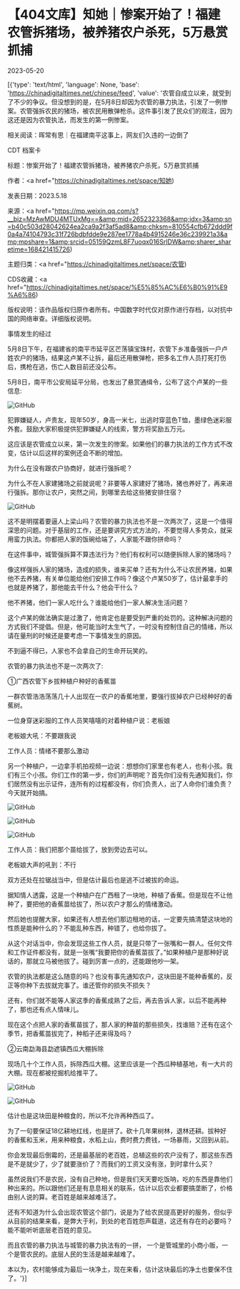 # 【404文库】知她｜惨案开始了！福建农管拆猪场，被养猪农户杀死，5万悬赏抓捕

2023-05-20

[{'type': 'text/html', 'language': None, 'base': 'https://chinadigitaltimes.net/chinese/feed', 'value': '农管自成立以来，就受到了不少的争议。但没想到的是，在5月8日却因为农管的暴力执法，引发了一例惨案。农管强拆农民的猪场，被农民用散弹枪杀。这件事引发了民众们的观注，因为这还是因为农管执法，而发生的第一例惨案。

相关阅读：晖常有思｜在福建南平这事上，网友们久违的一边倒了



CDT 档案卡

标题：惨案开始了！福建农管拆猪场，被养猪农户杀死，5万悬赏抓捕

作者：<a href="https://chinadigitaltimes.net/space/知她)

发表日期：2023.5.18

来源：<a href="https://mp.weixin.qq.com/s?__biz=MzAwMDU4MTUxMg==&amp;mid=2652323368&amp;idx=3&amp;sn=b40c503d28042624ea2ca9a2f3af5ad8&amp;chksm=810554cfb672ddd9f0a4a74104793c31f726bdbfdde9e287ee1778a4b4915246e36c239921a3&amp;mpshare=1&amp;srcid=05159QzmL8F7uoqx016SrlDW&amp;sharer_sharetime=168421415726)

主题归类：<a href="https://chinadigitaltimes.net/space/农管)

CDS收藏：<a href="https://chinadigitaltimes.net/space/%E5%85%AC%E6%B0%91%E9%A6%86)

版权说明：该作品版权归原作者所有。中国数字时代仅对原作进行存档，以对抗中国的网络审查。详细版权说明。





事情发生的经过

5月8日下午，在福建省的南平市延平区芒荡镇宝珠村，农管下乡准备强拆一户卢姓农户的猪场，结果这卢某不让拆，最后还用散弹枪，把多名工作人员打死打伤后，携枪在逃，伤亡人数目前还没公布。

5月8日，南平市公安局延平分局，也发出了悬赏通缉令，公布了这个卢某的一些信息:

![GitHub](https://chinadigitaltimes.net/chinese/files/2023/05/image-1684412887385.png)

犯罪嫌疑人，卢贵友，现年50岁，身高一米七，出逃时穿蓝色T恤，墨绿色迷彩服外套。鼓励大家积极提供犯罪嫌疑人的线索，警方将奖励五万元。

这应该是农管成立以来，第一次发生的惨案。如果他们的暴力执法的工作方式不改变，估计以后这样的案例还会不断的增加。

为什么在没有跟农户协商好，就进行强拆呢？

为什么不在人家建猪场之前就说呢？非要等人家建好了猪场，猪也养好了，再来进行强拆。那你让农户，突然之间，到哪里去给这些猪安排住宿？

![GitHub](https://chinadigitaltimes.net/chinese/files/2023/05/image-1684412904749.png)

这不是明摆着要逼人上梁山吗？农管的暴力执法也不是一次两次了，这是一个值得深思的问题。对于基层的工作，还是要讲究方式方法的，不要觉得人多势众，就采用蛮力执法。你都把人家的饭碗给端了，人家能不跟你拼命吗？

在这件事中，城管强拆算不算违法行为？他们有权利可以随便拆除人家的猪场吗？

像这样强拆人家的猪场，造成的损失，谁来买单？还有为什么不让农民养猪，如果他不去养猪，有关单位能给他们安排工作吗？像这个卢某50岁了，估计最拿手的也就是养猪了，那他能去干什么？他会干什么？

他不养猪，他们一家人吃什么？谁能给他们一家人解决生活问题？

这个卢某的做法确实是过激了，他肯定也是要受到严重的处罚的。这种解决问题的方式我们不提倡。但是，他可能当时太生气了，一时没有控制住自己的情绪，所以请在量刑的时候还是要考虑一下事情发生的原因。

不到逼不得已，人家也不会拿自己的生命开玩笑的。

农管的暴力执法也不是一次两次了:

①广西农管下乡拔种植户种好的香蕉苗

一群农管浩浩荡荡几十人出现在一农户的香蕉地里，要强行拔掉农户已经种好的香蕉树。

一位身穿迷彩服的工作人员笑嘻嘻的对着种植户说：老板娘

老板娘大吼：不要跟我说

工作人员：情绪不要那么激动

另一个种植户，一边拿手机拍视频一边说：想想你们家里也有老人，也有小孩。我们有三个小孩。你们工作的第一步，你们的声明呢？首先你们没有先通知我们，你们居然没有出示证件，连所有的过程都没有，你们负责人，出了人命你们谁负责？今天就开始搞。

![GitHub](https://chinadigitaltimes.net/chinese/files/2023/05/image-1684413069556.png)

![GitHub](https://chinadigitaltimes.net/chinese/files/2023/05/image-1684413074195.png)

![GitHub](https://chinadigitaltimes.net/chinese/files/2023/05/image-1684413079807.png)

工作人员：我们把那个苗给拔了，放到旁边去可以。

老板娘大声的吼到：不行

双方还处在拉锯战当中，但是估计最后也是逃不过被拔的命运。

据知情人透露，这是一个种植户在广西租了一块地，种植了香蕉。但是现在不让他种了，要把他的香蕉苗给拔了，所以农户才那么的情绪激动。

然后她也提醒大家，如果还有人想去他们那边租地的话，一定要先搞清楚这块地的性质是能种什么的？不能乱种东西，种错了，也给你拔了。

从这个对话当中，你会发现这些工作人员，就是只带了一张嘴和一群人。任何文件和工作证件都没有，就是一张嘴“我要把你的香蕉苗拔了。”如果种植户是那种好说话的，那就立马被他拔了。碰到厉害一点的，还能跟他吵一架。

农管的执法都是这么随意的吗？也没有事先通知农户，这块田是不能种香蕉的，反正等你种下去拔就完事了。谁还管你的损失不损失？

还有，你们就不能等人家这季的香蕉成熟了之后，再去告诉人家，以后不能再种了，那也还有点人情味儿。

现在这个点把人家的香蕉苗拔了，那人家的种苗的那些损失，找谁赔？还有在这个季节，把香蕉苗拔完了，种稻子还来得及吗？

②云南勐海县勐遮镇西瓜大棚拆除

现场几十个工作人员，拆除西瓜大棚。这里应该是一个西瓜种植基地，有一大片的大棚。现在都被挖掘机给推平了。

![GitHub](https://chinadigitaltimes.net/chinese/files/2023/05/image-1684413135370.png)

![GitHub](https://chinadigitaltimes.net/chinese/files/2023/05/image-1684413154619.png)

估计也是这块田是种粮食的，所以不允许再种西瓜了。

为了一句要保证18亿耕地红线，也是拼了。砍十几年果树林，退林还耕。拔种好的香蕉和玉米，用来种粮食，水稻上山，费时费力费钱，一场暴雨，又回到从前。

你会发现最后倒霉的，还是最基层的老百姓，总植这些的农户没有了，那这些东西是不是就少了，少了就要涨价了？而我们的工资又没有涨，到时拿什么买？

虽然说我们不是农民，没有自己种地，但是我们天天要吃饭呐，吃的东西是靠他们种出来的。所以跟他们还是有息息相关的联系，估计以后农业都要搞垄断了，价格由别人说的算。老百姓是越来越难活了。

还有不知道为什么会出现农管这个部门，说是为了给农民提高更好的服务，但似乎从目前的结果来看，是弊大于利，到处的老百姓怨声载道，这还有存在的必要吗？能不能听听底层老百姓的意见。

而且农管的暴力执法与城管的暴力执法有的一拼， 一个是管城里的小商小贩，一个是管农民的。底层人民的生活是越来越难了。

本以为，农村能够成为最后一块净土，现在来看，估计这块最后的净土也要保不住了。'}]